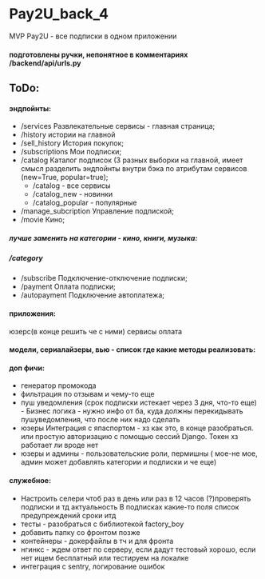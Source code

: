# Pay2U_back_4
MVP Pay2U - все подписки в одном приложении
#### подготовлены ручки, непонятное в комментариях /backend/api/urls.py

## ToDo:
#### эндпойнты:
- /services Развлекательные сервисы - главная страница;
- /history истории на главной
- /sell_history История покупок;
- /subscriptions Мои подписки;
- /catalog Каталог подписок (3 разных выборки на главной, имеет смысл разделить эндпойнты внутри бэка по атрибутам сервисов (new=True, popular=true);
    - /catalog - все сервисы
    - /catalog_new - новинки
    - /catalog_popular - популярные
- /manage_subcription Управление подпиской;
- /movie Кино;
##### лучше заменить на категории - кино, книги, музыка:
  ##### /category
- /subscribe Подключение-отключение подписки;
- /payment Оплата подписки;
- /autopayment Подключение автоплатежа;

#### приложения:
юзерс(в конце решить че с ними)
сервисы
оплата
#### модели, сериалайзеры, вью - список где какие методы реализовать:

#### доп фичи:

- генератор промокода
- фильтрация по отзывам и чему-то еще 
- пуш уведомления (срок подписки истекает через 3 дня, что-то еще) - Бизнес логика - нужно инфо от ба, куда должны перекидывать 
пушуведомления, что после них надо сделать
- юзеры Интеграция с япаспортом - хз как это, в конце разобраться. или простую авторизацию с помощью сессий Django. Токен хз работает ли вроде нет
- юзеры и админы - пользовательские роли, пермишны ( мое-не мое, админ может добавлять категории и подписки и че еще)


#### служебное:
- Настроить селери чтоб раз в день или раз в 12 часов (?)проверять подписки и тд актуальность
В подписках какие-то поля список предупреждений сроки итд
- тесты - разобраться с библиотекой factory_boy
- добавить папку со фронтом позже
- контейнеры - докерфайлы в тч и для фронта
- нгинкс - ждем ответ по серверу, если дадут тестовый хорошо, если нет ищем бесплатный или тестируем на локалке
- интеграция с sentry, логирование ошибок
